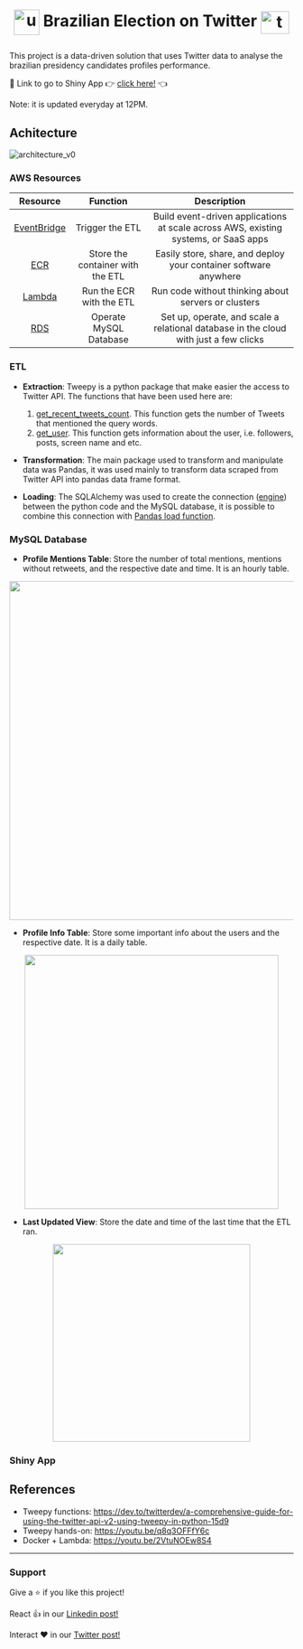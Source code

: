 # <p align="center" style="margin-top: 0px;"><img align="center" alt="urna" height="45" width="45" src="https://user-images.githubusercontent.com/48625700/192151877-e07c0c2a-f2cf-49f7-ad1c-9392bbde3b74.png"> Brazilian Election on Twitter <img align="center" alt="twitter" height="40" width="50" src="https://cdn.jsdelivr.net/gh/devicons/devicon/icons/twitter/twitter-original.svg">

This project is a data-driven solution that uses Twitter data to analyse the brazilian presidency candidates profiles performance.

:pushpin: Link to go to Shiny App :point_right: [click here!](https://icarob.shinyapps.io/electionsbr/) :point_left:


  
Note: it is updated everyday at 12PM.

## Achitecture

![architecture_v0](https://user-images.githubusercontent.com/48625700/192274947-17c9a7e9-124f-408d-a754-7645e7dabd50.png)

### AWS Resources

| Resource | Function    | Description    |
| :---:   | :---: | :---: |
| [EventBridge](https://aws.amazon.com/eventbridge/) | Trigger the ETL   | Build event-driven applications at scale across AWS, existing systems, or SaaS apps   |
| [ECR](https://aws.amazon.com/ecr/) | Store the container with the ETL   | Easily store, share, and deploy your container software anywhere   |
| [Lambda](https://aws.amazon.com/lambda/) | Run the ECR with the ETL   | Run code without thinking about servers or clusters   |
| [RDS](https://aws.amazon.com/rds/) | Operate MySQL Database   | Set up, operate, and scale a relational database in the cloud with just a few clicks   |

### ETL

- **Extraction**: Tweepy is a python package that make easier the access to Twitter API. The functions that have been used here are: 
  1. [get_recent_tweets_count](https://developer.twitter.com/en/docs/twitter-api/tweets/counts/api-reference/get-tweets-counts-recent). This function gets the number of Tweets that mentioned the query words.
  2. [get_user](https://developer.twitter.com/en/docs/twitter-api/v1/accounts-and-users/follow-search-get-users/api-reference/get-users-show). This function gets information about the user, i.e. followers, posts, screen name and etc.

- **Transformation**: The main package used to transform and manipulate data was Pandas, it was used mainly to transform data scraped from Twitter API into pandas data frame format.

- **Loading**: The SQLAlchemy was used to create the connection ([engine](https://docs.sqlalchemy.org/en/14/core/engines.html)) between the python code and the MySQL database, it is possible to combine this connection with [Pandas load function](https://pandas.pydata.org/docs/reference/api/pandas.DataFrame.to_sql.html).

### MySQL Database

- **Profile Mentions Table**: Store the number of total mentions, mentions without retweets, and the respective date and time. It is an hourly table.

<p align="center">
<img width="600px"  src="https://user-images.githubusercontent.com/48625700/192282051-6a544d8a-58c7-4979-b527-e6fde679f258.png" />
</p>

- **Profile Info Table**: Store some important info about the users and the respective date. It is a daily table.

<p align="center">
<img width="450px"  src="https://user-images.githubusercontent.com/48625700/192283402-9746ac51-0127-4a34-9ac2-3855eee21395.png" />
</p>

- **Last Updated View**: Store the date and time of the last time that the ETL ran.

<p align="center">
<img width="350px"  src="https://user-images.githubusercontent.com/48625700/192284151-0ea77cff-6b3d-4f9a-86f0-de3616e7872b.png" />
</p>

### Shiny App

## References
- Tweepy functions: https://dev.to/twitterdev/a-comprehensive-guide-for-using-the-twitter-api-v2-using-tweepy-in-python-15d9
- Tweepy hands-on: https://youtu.be/q8q3OFFfY6c
- Docker + Lambda: https://youtu.be/2VtuNOEw8S4

------------------------------------------------------------
### Support

Give a ⭐️ if you like this project!

React 👍 in our [Linkedin post!](https://icarob.shinyapps.io/electionsbr/)

Interact ❤️ in our [Twitter post!](https://icarob.shinyapps.io/electionsbr/)
